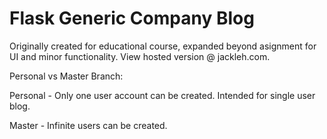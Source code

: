 # Flask Generic Company Blog

Originally created for educational course, expanded beyond asignment for UI and minor functionality. View hosted version @ jackleh.com.

Personal vs Master Branch:

Personal - Only one user account can be created. Intended for single user blog.

Master - Infinite users can be created.
